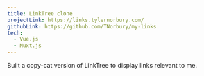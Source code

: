 ```yaml
---
title: LinkTree clone
projectLink: https://links.tylernorbury.com/
githubLink: https://github.com/TNorbury/my-links
tech:
  - Vue.js
  - Nuxt.js
---
```


Built a copy-cat version of LinkTree to display links relevant to me.
